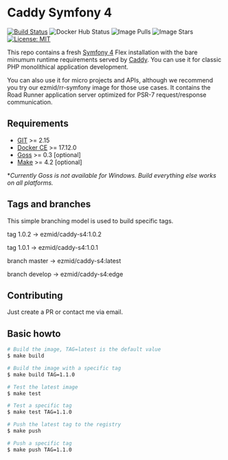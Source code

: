 # Caddy Symfony 4

[![Build Status](https://travis-ci.org/ezmid/caddy-s4.svg?branch=master)](https://travis-ci.org/ezmid/caddy-s4)
![Docker Hub Status](https://img.shields.io/docker/cloud/build/ezmid/caddy-s4.svg)
![Image Pulls](https://img.shields.io/docker/pulls/ezmid/caddy-s4.svg)
![Image Stars](https://img.shields.io/docker/stars/ezmid/caddy-s4.svg)
[![License: MIT](https://img.shields.io/badge/License-MIT-green.svg)](https://opensource.org/licenses/MIT)

This repo contains a fresh [Symfony 4](https://symfony.com/) Flex installation
with the bare minumum runtime requirements served by [Caddy](https://caddyserver.com/).
You can use it for classic PHP monolithical application development.

You can also use it for micro projects and APIs, although we recommend you try
our ezmid/rr-symfony image for those use cases. It contains the Road Runner
application server optimized for PSR-7 request/response communication.


## Requirements

- [GIT](https://git-scm.com/) >= 2.15
- [Docker CE](https://www.docker.com/) >= 17.12.0
- [Goss](https://github.com/aelsabbahy/goss) >= 0.3 [optional]
- [Make](https://www.gnu.org/software/make/) >= 4.2 [optional]

**Currently Goss is not available for Windows. Build everything else works on all platforms.*


## Tags and branches

This simple branching model is used to build specific tags.

tag 1.0.2 -> ezmid/caddy-s4:1.0.2

tag 1.0.1 -> ezmid/caddy-s4:1.0.1

branch master -> ezmid/caddy-s4:latest

branch develop -> ezmid/caddy-s4:edge


## Contributing

Just create a PR or contact me via email.


## Basic howto
```sh
# Build the image, TAG=latest is the default value
$ make build

# Build the image with a specific tag
$ make build TAG=1.1.0

# Test the latest image
$ make test

# Test a specific tag
$ make test TAG=1.1.0

# Push the latest tag to the registry
$ make push

# Push a specific tag
$ make push TAG=1.1.0

```

